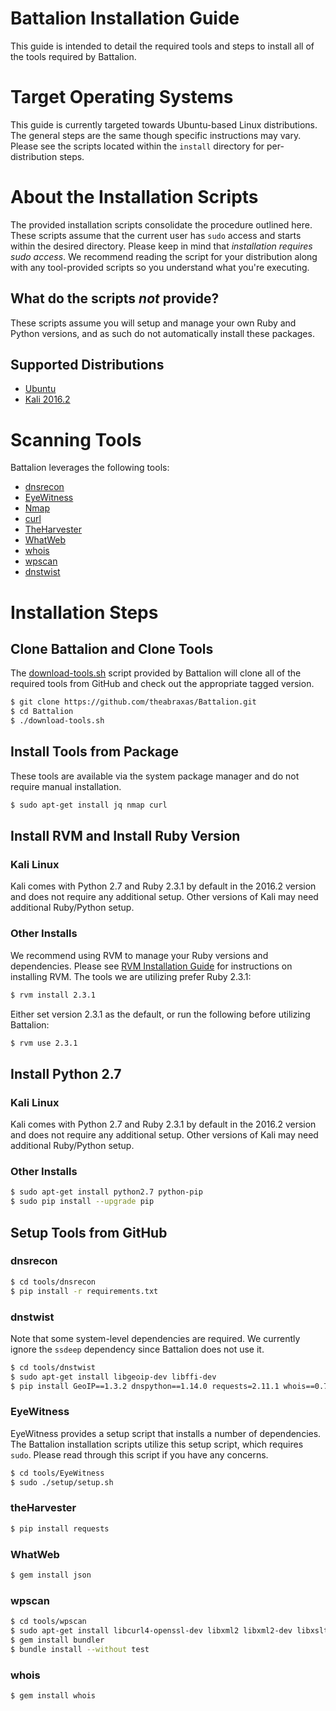Battalion Installation Guide
============================

This guide is intended to detail the required tools and steps to install all of the
tools required by Battalion.

# Target Operating Systems

This guide is currently targeted towards Ubuntu-based Linux distributions. The general steps are the same though specific instructions may vary. Please see the scripts located within the `install` directory for per-distribution steps.

# About the Installation Scripts

The provided installation scripts consolidate the procedure outlined here. These scripts assume that the current user has `sudo` access and starts within the desired directory. Please keep in mind that _installation requires sudo access_. We recommend reading the script for your distribution along with any tool-provided scripts so you understand what you're executing.

## What do the scripts _not_ provide?

These scripts assume you will setup and manage your own Ruby and Python versions, and as such do not automatically install these packages.

## Supported Distributions

- [Ubuntu](install/install-ubuntu.sh)
- [Kali 2016.2](install/install-kali-2016-2.sh)

# Scanning Tools

Battalion leverages the following tools:

- [dnsrecon](https://github.com/darkoperator/dnsrecon)
- [EyeWitness](https://github.com/ChrisTruncer/EyeWitness)
- [Nmap](https://nmap.org/)
- [curl](https://curl.haxx.se/)
- [TheHarvester](https://github.com/laramies/theHarvester)
- [WhatWeb](https://github.com/urbanadventurer/WhatWeb)
- [whois](https://github.com/weppos/whois)
- [wpscan](https://github.com/wpscanteam/wpscan)
- [dnstwist](https://github.com/elceef/dnstwist)

# Installation Steps

## Clone Battalion and Clone Tools

The [download-tools.sh](download-tools.sh) script provided by Battalion will clone all of the required tools from GitHub and check out the appropriate tagged version.

```bash
$ git clone https://github.com/theabraxas/Battalion.git
$ cd Battalion
$ ./download-tools.sh
```

## Install Tools from Package

These tools are available via the system package manager and do not require manual installation.

```bash
$ sudo apt-get install jq nmap curl
```

## Install RVM and Install Ruby Version

### Kali Linux

Kali comes with Python 2.7 and Ruby 2.3.1 by default in the 2016.2 version and does not require any additional setup. Other versions of Kali may need additional Ruby/Python setup.

### Other Installs

We recommend using RVM to manage your Ruby versions and dependencies. Please see [RVM Installation Guide](https://rvm.io/rvm/install) for instructions on installing RVM. The tools we are utilizing prefer Ruby 2.3.1:

```bash
$ rvm install 2.3.1
```

Either set version 2.3.1 as the default, or run the following before utilizing Battalion:

```bash
$ rvm use 2.3.1
```

## Install Python 2.7 

### Kali Linux

Kali comes with Python 2.7 and Ruby 2.3.1 by default in the 2016.2 version and does not require any additional setup. Other versions of Kali may need additional Ruby/Python setup.

### Other Installs

```bash
$ sudo apt-get install python2.7 python-pip
$ sudo pip install --upgrade pip
```

## Setup Tools from GitHub

### dnsrecon

```bash
$ cd tools/dnsrecon
$ pip install -r requirements.txt
```

### dnstwist

Note that some system-level dependencies are required. We currently ignore the `ssdeep` dependency since Battalion does not use it.

```bash
$ cd tools/dnstwist
$ sudo apt-get install libgeoip-dev libffi-dev
$ pip install GeoIP==1.3.2 dnspython==1.14.0 requests=2.11.1 whois==0.7
```

### EyeWitness

EyeWitness provides a setup script that installs a number of dependencies. The Battalion installation scripts utilize this setup script, which requires `sudo`. Please read through this script if you have any concerns.

```bash
$ cd tools/EyeWitness
$ sudo ./setup/setup.sh
```

### theHarvester

```bash
$ pip install requests
```

### WhatWeb

```bash
$ gem install json
```

### wpscan

```bash
$ cd tools/wpscan
$ sudo apt-get install libcurl4-openssl-dev libxml2 libxml2-dev libxslt1-dev build-essential libgmp-dev zlib1g-dev
$ gem install bundler
$ bundle install --without test
```

### whois

```bash
$ gem install whois
```
